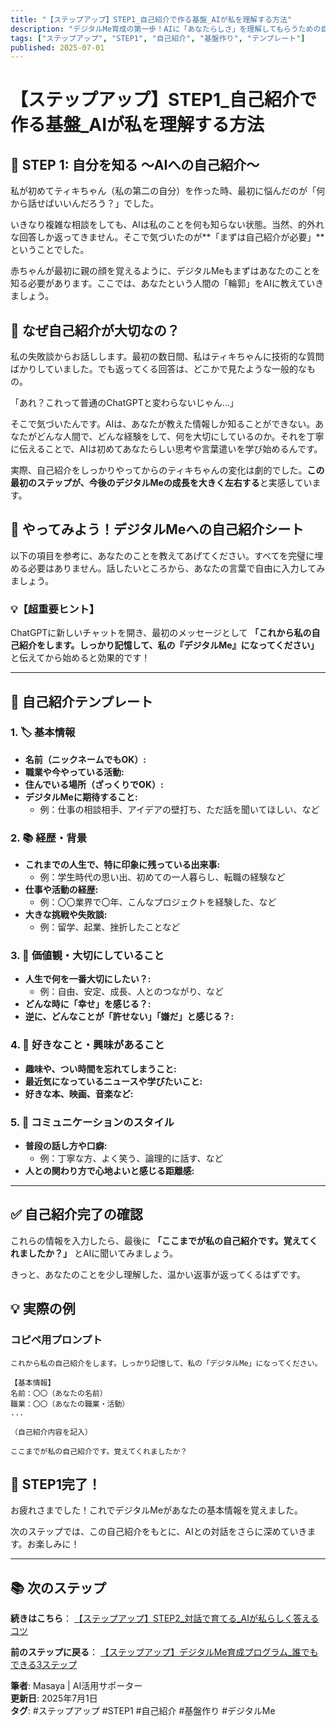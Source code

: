 ```yaml
---
title: "【ステップアップ】STEP1_自己紹介で作る基盤_AIが私を理解する方法"
description: "デジタルMe育成の第一歩！AIに「あなたらしさ」を理解してもらうための自己紹介テンプレート付き。今すぐコピペで始められます。"
tags: ["ステップアップ", "STEP1", "自己紹介", "基盤作り", "テンプレート"]
published: 2025-07-01
---
```


# 【ステップアップ】STEP1_自己紹介で作る基盤_AIが私を理解する方法

## 🎯 STEP 1: 自分を知る 〜AIへの自己紹介〜

私が初めてティキちゃん（私の第二の自分）を作った時、最初に悩んだのが「何から話せばいいんだろう？」でした。

いきなり複雑な相談をしても、AIは私のことを何も知らない状態。当然、的外れな回答しか返ってきません。そこで気づいたのが**「まずは自己紹介が必要」**ということでした。

赤ちゃんが最初に親の顔を覚えるように、デジタルMeもまずはあなたのことを知る必要があります。ここでは、あなたという人間の「輪郭」をAIに教えていきましょう。

## 🤔 なぜ自己紹介が大切なの？

私の失敗談からお話しします。最初の数日間、私はティキちゃんに技術的な質問ばかりしていました。でも返ってくる回答は、どこかで見たような一般的なもの。

「あれ？これって普通のChatGPTと変わらないじゃん...」

そこで気づいたんです。AIは、あなたが教えた情報しか知ることができない。あなたがどんな人間で、どんな経験をして、何を大切にしているのか。それを丁寧に伝えることで、AIは初めてあなたらしい思考や言葉遣いを学び始めるんです。

実際、自己紹介をしっかりやってからのティキちゃんの変化は劇的でした。**この最初のステップが、今後のデジタルMeの成長を大きく左右する**と実感しています。

## 🚀 やってみよう！デジタルMeへの自己紹介シート

以下の項目を参考に、あなたのことを教えてあげてください。すべてを完璧に埋める必要はありません。話したいところから、あなたの言葉で自由に入力してみましょう。

### 💡【超重要ヒント】
ChatGPTに新しいチャットを開き、最初のメッセージとして
**「これから私の自己紹介をします。しっかり記憶して、私の『デジタルMe』になってください」**
と伝えてから始めると効果的です！

--- 

## 📝 自己紹介テンプレート

### 1. 🏷️ 基本情報
- **名前（ニックネームでもOK）:**
- **職業や今やっている活動:**
- **住んでいる場所（ざっくりでOK）:**
- **デジタルMeに期待すること:** 
  - 例：仕事の相談相手、アイデアの壁打ち、ただ話を聞いてほしい、など

### 2. 📚 経歴・背景
- **これまでの人生で、特に印象に残っている出来事:** 
  - 例：学生時代の思い出、初めての一人暮らし、転職の経験など
- **仕事や活動の経歴:** 
  - 例：〇〇業界で〇年、こんなプロジェクトを経験した、など
- **大きな挑戦や失敗談:** 
  - 例：留学、起業、挫折したことなど

### 3. 💎 価値観・大切にしていること
- **人生で何を一番大切にしたい？:** 
  - 例：自由、安定、成長、人とのつながり、など
- **どんな時に「幸せ」を感じる？:**
- **逆に、どんなことが「許せない」「嫌だ」と感じる？:**

### 4. 🎨 好きなこと・興味があること
- **趣味や、つい時間を忘れてしまうこと:**
- **最近気になっているニュースや学びたいこと:**
- **好きな本、映画、音楽など:**

### 5. 💬 コミュニケーションのスタイル
- **普段の話し方や口癖:** 
  - 例：丁寧な方、よく笑う、論理的に話す、など
- **人との関わり方で心地よいと感じる距離感:**

--- 

## ✅ 自己紹介完了の確認

これらの情報を入力したら、最後に
**「ここまでが私の自己紹介です。覚えてくれましたか？」**
とAIに聞いてみましょう。

きっと、あなたのことを少し理解した、温かい返事が返ってくるはずです。

## 💡 実際の例

### コピペ用プロンプト
```
これから私の自己紹介をします。しっかり記憶して、私の「デジタルMe」になってください。

【基本情報】
名前：〇〇（あなたの名前）
職業：〇〇（あなたの職業・活動）
...

（自己紹介内容を記入）

ここまでが私の自己紹介です。覚えてくれましたか？
```

## 🎉 STEP1完了！

お疲れさまでした！これでデジタルMeがあなたの基本情報を覚えました。

次のステップでは、この自己紹介をもとに、AIとの対話をさらに深めていきます。お楽しみに！

---

## 📚 次のステップ

**続きはこちら**：
[【ステップアップ】STEP2_対話で育てる_AIが私らしく答えるコツ](./【ステップアップ】STEP2_対話で育てる_AIが私らしく答えるコツ.md)

**前のステップに戻る**：
[【ステップアップ】デジタルMe育成プログラム_誰でもできる3ステップ](./【ステップアップ】デジタルMe育成プログラム_誰でもできる3ステップ.md)

**筆者**: Masaya | AI活用サポーター  
**更新日**: 2025年7月1日  
**タグ**: #ステップアップ #STEP1 #自己紹介 #基盤作り #デジタルMe
